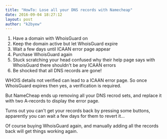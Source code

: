 ```yaml
---
title: "HowTo: Lose all your DNS records with Namecheap"
date: 2016-09-04 18:27:12
layout: post
author: "k2byew"
---
```

1. Have a domain with WhoisGuard on
2. Keep the domain active but let WhoisGuard expire
3. Wait a few days until ICAAN error page appear
4. Purchase WhoisGuard again
4. Stuck scratching your head confused why their help page says with WhoisGuard there shouldn't be any ICAAN errors
5. Be shocked that all DNS records are gone!

WHOIS details not verified can lead to a ICAAN error page. So once WhoisGuard expires then yes, a verification is required.

But NameCheap ends up removing all your DNS recrod sets, and replace it with two A-records to display the error page.

Turns out you can't get your records back by pressing some buttons, apparently you can wait a few days for them to revert it...

Of course buying WhoisGuard again, and manually adding all the records back will get things working again.
